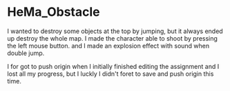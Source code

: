 # HeMa_Obstacle

I wanted to destroy some objects at the top by jumping, but it always ended up destroy the whole map. 
I made the character able to shoot by pressing the left mouse button. 
and I made an explosion effect with sound when double jump.

I for got to push origin when I initially finished editing the assignment and I lost all my progress, but I luckly I didn't foret to save and push origin this time. 
